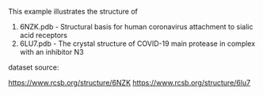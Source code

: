This example illustrates the structure of 
1. 6NZK.pdb - Structural basis for human coronavirus attachment to sialic acid receptors
2. 6LU7.pdb - The crystal structure of COVID-19 main protease in complex with an inhibitor N3

dataset source:

https://www.rcsb.org/structure/6NZK
https://www.rcsb.org/structure/6lu7
